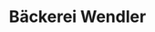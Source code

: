 ---
title: "Bäckerei Wendler"
url: /mohlsdorf-teichwolframsdorf/baeckerei-wendler/
shop: Bäckerei
---
